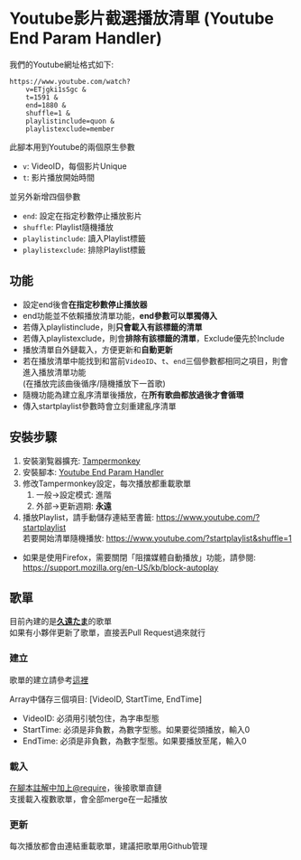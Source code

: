 ﻿# Youtube影片截選播放清單 (Youtube End Param Handler)
我們的Youtube網址格式如下:

	https://www.youtube.com/watch?
		v=ETjgki1sSgc &
		t=1591 &
		end=1880 &
		shuffle=1 &
		playlistinclude=quon &
		playlistexclude=member

此腳本用到Youtube的兩個原生參數

- `v`: VideoID，每個影片Unique
- `t`: 影片播放開始時間

並另外新增四個參數

- `end`: 設定在指定秒數停止播放影片
- `shuffle`: Playlist隨機播放
- `playlistinclude`: 讀入Playlist標籤
- `playlistexclude`: 排除Playlist標籤 

## 功能
- 設定end後會**在指定秒數停止播放器**
- end功能並不依賴播放清單功能，**end參數可以單獨傳入**
- 若傳入playlistinclude，則**只會載入有該標籤的清單**
- 若傳入playlistexclude，則會**排除有該標籤的清單**，Exclude優先於Include
- 播放清單自外鏈載入，方便更新和**自動更新**
- 若在播放清單中能找到和當前`VideoID`、`t`、`end`三個參數都相同之項目，則會進入播放清單功能 \
(在播放完該曲後循序/隨機播放下一首歌)
- 隨機功能為建立亂序清單後播放，在**所有歌曲都放過後才會循環**
- 傳入startplaylist參數時會立刻重建亂序清單

## 安裝步驟
1. 安裝瀏覧器擴充: [Tampermonkey](https://www.tampermonkey.net/)
2. 安裝腳本: [Youtube End Param Handler](https://github.com/jim60105/TampermonkeyScript/raw/main/Youtube%20End%20Param%20Handler/YoutubeEndParamHandler.user.js)
3. 修改Tampermonkey設定，每次播放都重載歌單
	1. 一般→設定模式: 進階
	2. 外部→更新週期: **永遠**
4. 播放Playlist，請手動儲存連結至書籤: https://www.youtube.com/?startplaylist \
若要開始清單隨機播放: https://www.youtube.com/?startplaylist&shuffle=1
- 如果是使用Firefox，需要關閉「阻擋媒體自動播放」功能，請參閱: \
https://support.mozilla.org/en-US/kb/block-autoplay 

## 歌單
目前內建的是[**久遠たま**](https://www.youtube.com/channel/UCBC7vYFNQoGPupe5NxPG4Bw)的歌單\
如果有小夥伴更新了歌單，直接丟Pull Request過來就行 
### 建立
歌單的建立請參考[這裡](Youtube%20End%20Param%20Handler/QuonTamaPlaylist.js)

Array中儲存三個項目: [VideoID, StartTime, EndTime]

* VideoID: 必須用引號包住，為字串型態
* StartTime: 必須是非負數，為數字型態。如果要從頭播放，輸入0
* EndTime: 必須是非負數，為數字型態。如果要播放至尾，輸入0

### 載入
[在腳本註解中加上@require](Youtube%20End%20Param%20Handler/YoutubeEndParamHandler.user.js#L10)，後接歌單直鏈\
支援載入複數歌單，會全部merge在一起播放

### 更新
每次播放都會由連結重載歌單，建議把歌單用Github管理
